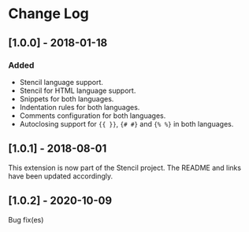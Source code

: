 # Change Log

## [1.0.0] - 2018-01-18

### Added
- Stencil language support.
- Stencil for HTML language support.
- Snippets for both languages.
- Indentation rules for both languages.
- Comments configuration for both languages.
- Autoclosing support for `{{ }}`, `{# #}` and `{% %}` in both languages.

## [1.0.1] - 2018-08-01

This extension is now part of the Stencil project. The README and links have been updated accordingly.

## [1.0.2] - 2020-10-09

Bug fix(es)

